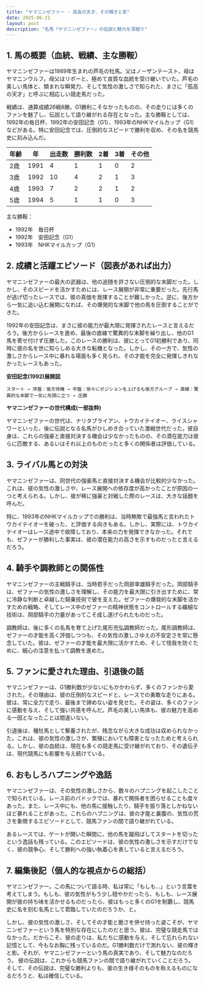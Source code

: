 ```yaml
---
title: "ヤマニンゼファー - 孤高の天才、その輝きと影"
date: 2025-06-21
layout: post
description: "名馬『ヤマニンゼファー』の伝説と魅力を深堀り"
---
```


## 1. 馬の概要（血統、戦績、主な勝鞍）

ヤマニンゼファーは1989年生まれの芦毛の牡馬。父はノーザンテースト、母はヤマニンウルフ。母父はリボーと、極めて良質な血統を受け継いでいた。芦毛の美しい馬体と、類まれな瞬発力、そして気性の激しさで知られた、まさに「孤高の天才」と呼ぶに相応しい競走馬だった。

戦績は、通算成績26戦8勝。G1勝利こそなかったものの、その走りには多くのファンを魅了し、伝説として語り継がれる存在となった。主な勝鞍としては、1992年の毎日杯、1992年の安田記念（G1）、1993年のNHKマイルカップ（G1）などがある。特に安田記念では、圧倒的なスピードで勝利を収め、その名を競馬史に刻み込んだ。

| 年齢 | 年 | 出走数 | 勝利数 | 2着 | 3着 | その他 |
|---|---|---|---|---|---|---|
| 2歳 | 1991 | 4 | 1 | 1 | 0 | 2 |
| 3歳 | 1992 | 10 | 4 | 2 | 1 | 3 |
| 4歳 | 1993 | 7 | 2 | 2 | 1 | 2 |
| 5歳 | 1994 | 5 | 1 | 1 | 0 | 3 |


主な勝鞍：

* 1992年　毎日杯
* 1992年　安田記念（G1）
* 1993年　NHKマイルカップ（G1）


## 2. 成績と活躍エピソード（図表があれば出力）

ヤマニンゼファーの最大の武器は、他の追随を許さない圧倒的な末脚だった。しかし、そのスピードを活かすためには、レース展開が非常に重要だった。先行馬が逃げ切ったレースでは、彼の真価を発揮することが難しかった。逆に、後方から一気に追い込む展開になれば、その爆発的な末脚で他の馬を圧倒することができた。

1992年の安田記念は、まさに彼の能力が最大限に発揮されたレースと言えるだろう。後方からレースを進め、最後の直線で驚異的な末脚を繰り出し、他のG1馬を寄せ付けず圧勝した。このレースの勝利は、彼にとってG1初勝利であり、同時に彼の名を世に知らしめる大きな転機となった。しかし、その一方で、気性の激しさからレース中に暴れる場面も多く見られ、その才能を完全に発揮しきれなかったレースもあった。


**安田記念(1992)展開図**

```
スタート → 序盤：後方待機 → 中盤：徐々にポジションを上げるも後方グループ → 直線：驚異的な末脚で一気に先頭に立つ → 圧勝
```

**ヤマニンゼファーの世代構成(一部抜粋)**

ヤマニンゼファーの世代は、ナリタブライアン、トウカイテイオー、ライスシャワーといった、後に伝説となる名馬がひしめき合っていた激戦世代だった。彼自身は、これらの強豪と直接対決する機会は少なかったものの、その潜在能力は彼らに匹敵する、あるいはそれ以上のものだったと多くの関係者は評価している。


## 3. ライバル馬との対決

ヤマニンゼファーは、同世代の強豪馬と直接対決する機会が比較的少なかった。これは、彼の気性の激しさや、レース展開への依存度が高かったことが原因の一つと考えられる。しかし、彼が稀に強豪と対戦した際のレースは、大きな話題を呼んだ。

特に、1993年のNHKマイルカップでの勝利は、当時無敗で最強馬と言われたトウカイテイオーを破った、と評価する向きもある。しかし、実際には、トウカイテイオーはレース途中で故障しており、本来の力を発揮できなかった。それでも、ゼファーが勝利した事実は、彼の潜在能力の高さを示すものだったと言えるだろう。


## 4. 騎手や調教師との関係性

ヤマニンゼファーの主戦騎手は、当時若手だった岡部幸雄騎手だった。岡部騎手は、ゼファーの気性の激しさを理解し、その能力を最大限に引き出すために、常に冷静な判断と卓越した騎乗技術で彼を支えた。ゼファーの爆発的な末脚を活かすための戦略、そしてレース中のゼファーの精神状態をコントロールする繊細な技術は、岡部騎手の力量があってこそ成し遂げられたものだった。

調教師は、後に多くの名馬を育て上げた尾形充弘調教師だった。尾形調教師は、ゼファーの才能を高く評価しつつも、その気性の激しさゆえの不安定さを常に懸念していた。彼は、ゼファーの才能を最大限に活かすため、そして怪我を防ぐために、細心の注意を払って調教を進めた。


## 5. ファンに愛された理由、引退後の話

ヤマニンゼファーは、G1勝利数が少ないにもかかわらず、多くのファンから愛された。その理由は、彼の圧倒的なスピードと、レースでの勇敢な走りにある。彼は、常に全力で走り、最後まで諦めない姿を見せた。その姿は、多くのファンに感動を与え、そして強い共感を呼んだ。芦毛の美しい馬体も、彼の魅力を高める一因となったことは間違いない。

引退後は、種牡馬として繋養されたが、残念ながら大きな成功は収められなかった。これは、彼の気性の激しさが、繁殖においても障害となったためと考えられる。しかし、彼の血統は、現在も多くの競走馬に受け継がれており、その遺伝子は、現代競馬にも影響を与え続けている。


## 6. おもしろハプニングや逸話

ヤマニンゼファーは、その気性の激しさから、数々のハプニングを起こしたことで知られている。レース前のパドックでは、暴れて関係者を困らせることも度々あった。また、レース中にも、他の馬に接触したり、騎手を振り落としかねないほど暴れることがあった。これらのハプニングは、彼の才能と裏腹の、気性の荒さを象徴するエピソードとして、競馬ファンの間で語り継がれている。

あるレースでは、ゲートが開いた瞬間に、他の馬を蹴飛ばしてスタートを切ったという逸話も残っている。このエピソードは、彼の気性の激しさを示すだけでなく、彼の競争心、そして勝利への強い執着心を表していると言えるだろう。


## 7. 編集後記（個人的な視点からの総括）

ヤマニンゼファー。この馬について語る時、私は常に「もしも…」という言葉を考えてしまう。もしも、彼の気性がもう少し穏やかだったら、もしも、レース展開が彼の持ち味を活かせるものだったら、彼はもっと多くのG1を制覇し、競馬史に名を刻む名馬として君臨していたのだろうか、と。

しかし、彼の気性の激しさ、そしてその才能と脆さを併せ持った姿こそが、ヤマニンゼファーという馬を特別な存在にしたのだと思う。彼は、完璧な競走馬ではなかった。だからこそ、彼の走りは、私たちに感動を与え、そして忘れられない記憶として、今もなお胸に残っているのだ。G1勝利数だけで測れない、彼の輝きと影。それが、ヤマニンゼファーという馬の真実であり、そして魅力なのだろう。  彼の伝説は、これからも競馬ファンの間で語り継がれていくことだろう。そして、その伝説は、完璧な勝利よりも、彼の生き様そのものを称えるものになるだろうと、私は確信している。

